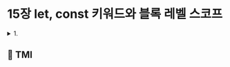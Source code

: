 # 15장 let, const 키워드와 블록 레벨 스코프

<details>

<summary> 1. </summary>

```

```

</details>

## 💭 TMI

>
